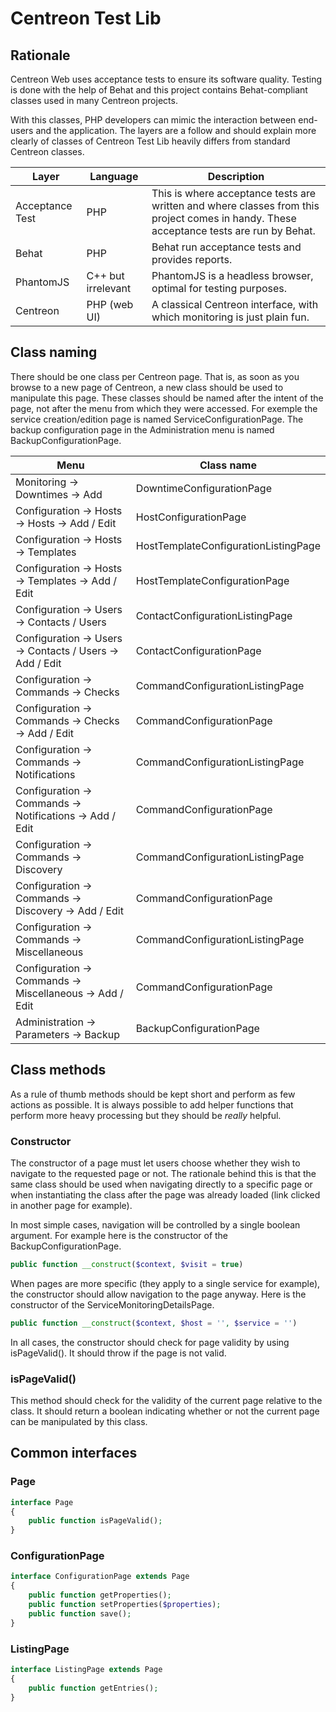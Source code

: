 # Centreon Test Lib #

## Rationale ##

Centreon Web uses acceptance tests to ensure its software quality.
Testing is done with the help of Behat and this project contains
Behat-compliant classes used in many Centreon projects.

With this classes, PHP developers can mimic the interaction between
end-users and the application. The layers are a follow and should
explain more clearly of classes of Centreon Test Lib heavily differs
from standard Centreon classes.

| Layer           | Language           | Description                                 |
|-----------------|--------------------|---------------------------------------------|
| Acceptance Test | PHP                | This is where acceptance tests are written and where classes from this project comes in handy. These acceptance tests are run by Behat. |
| Behat           | PHP                | Behat run acceptance tests and provides reports. |
| PhantomJS       | C++ but irrelevant | PhantomJS is a headless browser, optimal for testing purposes. |
| Centreon        | PHP (web UI)       | A classical Centreon interface, with which monitoring is just plain fun. |

## Class naming ##

There should be one class per Centreon page. That is, as soon as you browse to a new
page of Centreon, a new class should be used to manipulate this page. These classes
should be named after the intent of the page, not after the menu from which they were
accessed. For exemple the service creation/edition page is named
ServiceConfigurationPage. The backup configuration page in the Administration menu
is named BackupConfigurationPage.

| Menu                                                       | Class name                           |
|------------------------------------------------------------|--------------------------------------|
| Monitoring -> Downtimes -> Add                             | DowntimeConfigurationPage            |
| Configuration -> Hosts -> Hosts -> Add / Edit              | HostConfigurationPage                |
| Configuration -> Hosts -> Templates                        | HostTemplateConfigurationListingPage |
| Configuration -> Hosts -> Templates -> Add / Edit          | HostTemplateConfigurationPage        |
| Configuration -> Users -> Contacts / Users                 | ContactConfigurationListingPage      |
| Configuration -> Users -> Contacts / Users -> Add / Edit   | ContactConfigurationPage             |
| Configuration -> Commands -> Checks                        | CommandConfigurationListingPage      |
| Configuration -> Commands -> Checks -> Add / Edit          | CommandConfigurationPage             |
| Configuration -> Commands -> Notifications                 | CommandConfigurationListingPage      |
| Configuration -> Commands -> Notifications -> Add / Edit   | CommandConfigurationPage             |
| Configuration -> Commands -> Discovery                     | CommandConfigurationListingPage      |
| Configuration -> Commands -> Discovery -> Add / Edit       | CommandConfigurationPage             |
| Configuration -> Commands -> Miscellaneous                 | CommandConfigurationListingPage      |
| Configuration -> Commands -> Miscellaneous -> Add / Edit   | CommandConfigurationPage             |
| Administration -> Parameters -> Backup                     | BackupConfigurationPage              |

## Class methods ##

As a rule of thumb methods should be kept short and perform as few actions as
possible. It is always possible to add helper functions that perform more heavy
processing but they should be *really* helpful.

### Constructor ###

The constructor of a page must let users choose whether they wish to navigate
to the requested page or not. The rationale behind this is that the same class
should be used when navigating directly to a specific page or when instantiating
the class after the page was already loaded (link clicked in another page for
example).

In most simple cases, navigation will be controlled by a single boolean
argument. For example here is the constructor of the BackupConfigurationPage.

```php
public function __construct($context, $visit = true)
```

When pages are more specific (they apply to a single service for example),
the constructor should allow navigation to the page anyway. Here is the
constructor of the ServiceMonitoringDetailsPage.

```php
public function __construct($context, $host = '', $service = '')
```

In all cases, the constructor should check for page validity by using
isPageValid(). It should throw if the page is not valid.

### isPageValid() ###

This method should check for the validity of the current page relative to
the class. It should return a boolean indicating whether or not the
current page can be manipulated by this class.

## Common interfaces ##

### Page ###

```php
interface Page
{
    public function isPageValid();
}
```

### ConfigurationPage ###

```php
interface ConfigurationPage extends Page
{
    public function getProperties();
    public function setProperties($properties);
    public function save();
}
```

### ListingPage ###

```php
interface ListingPage extends Page
{
    public function getEntries();
}
```
